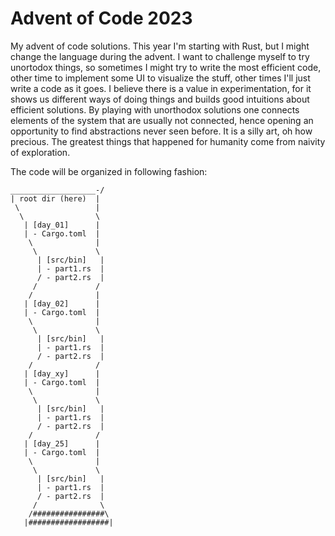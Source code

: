 # Advent of Code 2023

My advent of code solutions.
This year I'm starting with Rust, but I might change the language during the advent.
I want to challenge myself to try unortodox things, so sometimes I might try to write the most efficient code, other time to implement some UI to visualize the stuff, other times I'll just write a code as it goes. I believe there is a value in experimentation, for it shows us different ways of doing things and builds good intuitions about efficient solutions. By playing with unorthodox solutions one connects elements of the system that are usually not connected, hence opening an opportunity to find abstractions never seen before. It is a silly art, oh how precious. The greatest things that happened for humanity come from naivity of exploration.


The code will be organized in following fashion:

```
___________________-/
| root dir (here)  |
 \                 |
  \                \
   | [day_01]      |
   | - Cargo.toml  |
    \              |
     \             \
      | [src/bin]   |
      | - part1.rs  |
      / - part2.rs  |
     /             /
    /              |
   | [day_02]      |
   | - Cargo.toml  |
    \              |
     \             \
      | [src/bin]   |
      | - part1.rs  |
      / - part2.rs  |
    /              /
   | [day_xy]      |
   | - Cargo.toml  |
    \              |
     \             \
      | [src/bin]   |
      | - part1.rs  |
      / - part2.rs  |
    /              /
   | [day_25]      |
   | - Cargo.toml  |
    \              |
     \             \
      | [src/bin]   |
      | - part1.rs  |
      / - part2.rs  |
     /              \
    /################\
   |##################|

```

